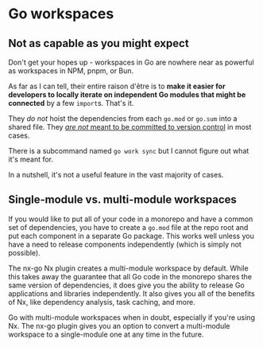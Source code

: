 # Go workspaces

## Not as capable as you might expect

Don't get your hopes up - workspaces in Go are nowhere near as powerful as workspaces in NPM, pnpm, or Bun.

As far as I can tell, their entire raison d'être is to **make it easier for developers to locally iterate on independent Go modules that might be connected** by a few `import`s.
That's it.

They *do not* hoist the dependencies from each `go.mod` or `go.sum` into a shared file.
They [*are not* meant to be committed to version control](https://go.dev/ref/mod#workspaces:~:text=It%20is%20generally%20inadvisable%20to%20commit%20go.work%20files%20into%20version%20control%20systems) in most cases.

There is a subcommand named `go work sync` but I cannot figure out what it's meant for.

In a nutshell, it's not a useful feature in the vast majority of cases.

## Single-module vs. multi-module workspaces

If you would like to put all of your code in a monorepo and have a common set of dependencies, you have to create a `go.mod` file at the repo root and put each component in a separate Go package.
This works well unless you have a need to release components independently (which is simply not possible).

The nx-go Nx plugin creates a multi-module workspace by default.
While this takes away the guarantee that all Go code in the monorepo shares the same version of dependencies, it does give you the ability to release Go applications and libraries independently.
It also gives you all of the benefits of Nx, like dependency analysis, task caching, and more.

Go with multi-module workspaces when in doubt, especially if you're using Nx.
The nx-go plugin gives you an option to convert a multi-module workspace to a single-module one at any time in the future.
